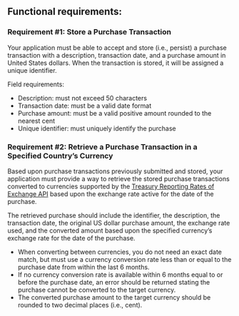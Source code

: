 ## Functional requirements:

### Requirement #1: Store a Purchase Transaction

Your application must be able to accept and store (i.e., persist) a purchase
transaction with a description, transaction date, and a purchase amount in
United States dollars. When the transaction is stored, it will be assigned a
unique identifier.

Field requirements:

- Description: must not exceed 50 characters
- Transaction date: must be a valid date format
- Purchase amount: must be a valid positive amount rounded to the nearest cent
- Unique identifier: must uniquely identify the purchase

### Requirement #2: Retrieve a Purchase Transaction in a Specified Country’s Currency

Based upon purchase transactions previously submitted and stored, your
application must provide a way to retrieve the stored purchase transactions
converted to currencies supported by the [Treasury Reporting Rates of Exchange
API](https://fiscaldata.treasury.gov/datasets/treasury-reporting-rates-exchange/treasury-reporting-rates-of-exchange)
based upon the exchange rate active for the date of the purchase.


The retrieved purchase should include the identifier, the description, the
transaction date, the original US dollar purchase amount, the exchange rate
used, and the converted amount based upon the specified currency’s exchange
rate for the date of the purchase.

- When converting between currencies, you do not need an exact date match, but
must use a currency conversion rate less than or equal to the purchase date
from within the last 6 months.
- If no currency conversion rate is available within 6 months equal to or
before the purchase date, an error should be returned stating the purchase
cannot be converted to the target currency.
- The converted purchase amount to the target currency should be rounded to two decimal places (i.e., cent).

